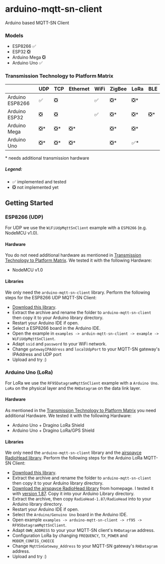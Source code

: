 # arduino-mqtt-sn-client
Arduino based MQTT-SN Client

### Models
 * ESP8266  &#x2705;
 * ESP32 &#x274E;
 * Arduino Mega &#x274E;
 * Arduino Uno &#x2705;

### Transmission Technology to Platform Matrix
|   	| UDP  	| TCP  	| Ethernet  	| WiFi  	| ZigBee  	| LoRa  	| BLE  	|
|---	|---	|---	|---	|---	|---	|---	|---	|
| Arduino ESP8266 	| &#x2705;  	| &#x274E;  	|         	| &#x2705;  	| &#x274E;\*  	| &#x274E;\*  	|       	|
| Arduino ESP32 	| &#x274E;  	| &#x274E;  	|         	| &#x2705;  	| &#x274E;\*  	| &#x274E;\*  	| &#x274E;\*	|
| Arduino Mega 	| &#x274E;\*  	| &#x274E;\*  	| &#x274E;\*  	|           	| &#x274E;\*  	| &#x274E;\*  	|         	|
| Arduino Uno 	| &#x274E;\*  	| &#x274E;\*  	| &#x274E;\*  	|           	| &#x274E;\*  	| &#x2705;\*  	|         	|

\* needs additional transmission hardware

##### Legend: 
* &#x2705; implemented and tested
* &#x274E; not implemented yet

## Getting Started

### ESP8266 (UDP)
For UDP we use the `WiFiUdpMqttSnClient` example with a `ESP8266` (e.g. NodeMCU v1.0).
#### Hardware
You do not need additional hardware as mentioned in [Transmission Technology to Platform Matrix](#transmission-technology-to-platform-matrix).
We tested it with the following Hardware:
 * NodeMCU v1.0
#### Libraries
We only need the `arduino-mqtt-sn-client` library.
Perform the following steps for the ESP8266 UDP MQTT-SN Client:
 * [Download this library](https://github.com/S3ler/arduino-mqtt-sn-client/archive/master.zip).
 * Extract the archive and rename the folder to `arduino-mqtt-sn-client` then copy it to your Arduino library directory.
 * Restart your Arduino IDE if open.
 * Select a ESP8266 board in the Arduino IDE.
 * Open the example in `examples -> arduin-mqtt-sn-client -> example -> WiFiUdpMqttSnClient`.
 * Adapt `ssid` and `password` to your WiFi network.
 * Change `gatewayIPAddress` and `localUdpPort` to your MQTT-SN gateway's IPAddress and UDP port
 * Upload and try :)

### Arduino Uno (LoRa)
For LoRa we use the `RF95DatagramMqttSnClient` example with a `Arduino Uno`. `LoRa` on the physical layer and the `RHDatagram` on the data link layer.
#### Hardware
As mentioned in the [Transmission Technology to Platform Matrix](#transmission-technology-to-platform-matrix) you need additional Hardware. We tested it with the following Hardware:
 * Arduino Uno + Dragino LoRa Shield
 * Arduino Uno + Dragino LoRa/GPS Shield
#### Libraries
We only need the `arduino-mqtt-sn-client` library and the [airspayce RadioHead library](https://www.airspayce.com/mikem/arduino/RadioHead/).
Perform the following steps for the Arduino LoRa MQTT-SN Client:
 * [Download this library](https://github.com/S3ler/arduino-mqtt-sn-client/archive/master.zip).
 * Extract the archive and rename the folder to `arduino-mqtt-sn-client` then copy it to your Arduino library directory.
 * [Download the airspayce RadioHead library](https://www.airspayce.com/mikem/arduino/RadioHead/) from homepage. I tested it with [version 1.87]( http://www.airspayce.com/mikem/arduino/RadioHead/RadioHead-1.87.zip). Copy it into your Arduino Library directory.
 * Extract the archive, then copy `RadioHead-1.87/RadioHead` into to your Arduino library directory.
 * Restart your Arduino IDE if open.
 * Select the `Arduino/Genuino Uno` board in the Arduino IDE.
 * Open example `examples -> arduino-mqtt-sn-client -> rf95 -> RF95DatagramMqttSnClient`.
 * Adapt `OWN_ADDRESS` to your your MQTT-SN client's `RHDatagram` address.
 * Configuration LoRa by changing `FREQUENCY`, `TX_POWER` and `MODEM_CONFIG_CHOICE`
 * Change `MqttSnGateway_Address` to your MQTT-SN gateway's `RHDatagram` address.
 * Upload and try :)

